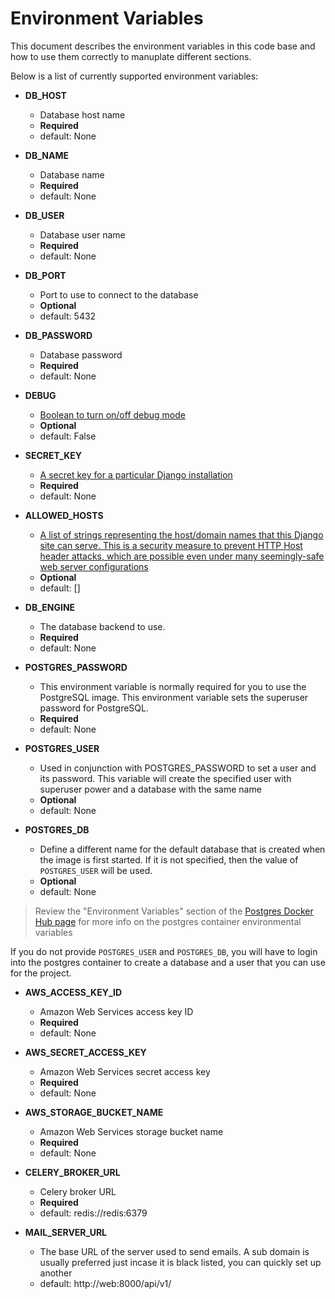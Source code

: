 # Environment Variables

This document describes the environment variables in this code base and how to use them correctly to manuplate different sections.

Below is a list of currently supported environment variables:

- **DB_HOST**

  - Database host name
  - **Required**
  - default: None

- **DB_NAME**

  - Database name
  - **Required**
  - default: None

- **DB_USER**

  - Database user name
  - **Required**
  - default: None

- **DB_PORT**

  - Port to use to connect to the database
  - **Optional**
  - default: 5432

- **DB_PASSWORD**

  - Database password
  - **Required**
  - default: None

- **DEBUG**

  - [Boolean to turn on/off debug mode](https://docs.djangoproject.com/en/3.1/ref/settings/#debug)
  - **Optional**
  - default: False

- **SECRET_KEY**

  - [A secret key for a particular Django installation](https://docs.djangoproject.com/en/3.1/ref/settings/#secret-key)
  - **Required**
  - default: None

- **ALLOWED_HOSTS**

  - [A list of strings representing the host/domain names that this Django site can serve. This is a security measure to prevent HTTP Host header attacks, which are possible even under many seemingly-safe web server configurations](https://docs.djangoproject.com/en/3.1/ref/settings/#allowed-hosts)
  - **Optional**
  - default: []

- **DB_ENGINE**

  - The database backend to use.
  - **Required**
  - default: None

- **POSTGRES_PASSWORD**

  - This environment variable is normally required for you to use the PostgreSQL image. This environment variable sets the superuser password for PostgreSQL.
  - **Required**
  - default: None

- **POSTGRES_USER**

  - Used in conjunction with POSTGRES_PASSWORD to set a user and its password. This variable will create the specified user with superuser power and a database with the same name
  - **Optional**
  - default: None

- **POSTGRES_DB**

  - Define a different name for the default database that is created when the image is first started. If it is not specified, then the value of `POSTGRES_USER` will be used.
  - **Optional**
  - default: None

> Review the "Environment Variables" section of the [Postgres Docker Hub page](https://hub.docker.com/_/postgres) for more info on the postgres container environmental variables

If you do not provide `POSTGRES_USER` and `POSTGRES_DB`, you will have to login into the postgres container to create a database and a user that you can use for the project.

- **AWS_ACCESS_KEY_ID**

  - Amazon Web Services access key ID
  - **Required**
  - default: None

- **AWS_SECRET_ACCESS_KEY**

  - Amazon Web Services secret access key
  - **Required**
  - default: None

- **AWS_STORAGE_BUCKET_NAME**

  - Amazon Web Services storage bucket name
  - **Required**
  - default: None

- **CELERY_BROKER_URL**

  - Celery broker URL
  - **Required**
  - default: redis://redis:6379

- **MAIL_SERVER_URL**
  - The base URL of the server used to send emails. A sub domain is usually preferred just incase it is black listed, you can quickly set up another
  - default: http://web:8000/api/v1/
